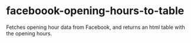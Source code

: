 # faceboook-opening-hours-to-table
Fetches opening hour data from Facebook, and returns an html table with the opening hours.
